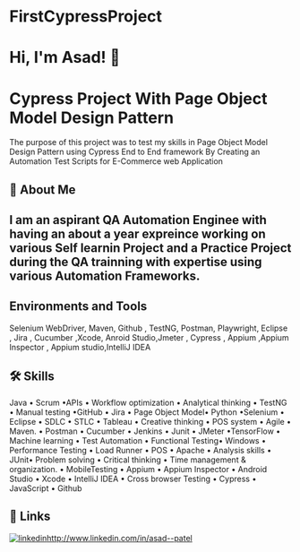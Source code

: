 # FirstCypressProject
# Hi, I'm Asad! 👋


#  Cypress Project With Page Object Model Design Pattern


The purpose of this project was to test my skills in Page Object Model Design Pattern using Cypress End to End framework By Creating an Automation Test Scripts for E-Commerce web Application
## 🚀 About Me
I am an aspirant QA Automation Enginee with having an about a year expreince working on various Self learnin Project and a Practice Project during the QA trainning  with expertise using various Automation Frameworks.
-
## Environments and Tools
Selenium WebDriver, Maven, Github , TestNG, Postman, Playwright, Eclipse , Jira , Cucumber ,Xcode, Anroid Studio,Jmeter , Cypress , Appium ,Appium Inspector , Appium studio,IntelliJ IDEA
## 🛠 Skills
Java • Scrum •APIs • Workflow optimization • Analytical thinking • TestNG • Manual testing •GitHub • Jira • Page Object Model• Python •Selenium • Eclipse • SDLC • STLC • Tableau • Creative thinking • POS system • Agile • Maven. • Postman • Cucumber • Jenkins • Junit • JMeter •TensorFlow • Machine learning • Test Automation • Functional Testing• Windows • Performance Testing • Load Runner • POS • Apache • Analysis skills • JUnit• Problem solving • Critical thinking • Time management & organization.
• MobileTesting • Appium • Appium Inspector • Android Studio • Xcode • IntelliJ IDEA • Cross browser Testing • Cypress • JavaScript • Github

## 🔗 Links

[![linkedin](https://img.shields.io/badge/linkedin-0A66C2?style=for-the-badge&logo=linkedin&logoColor=white)](http://www.linkedin.com/)http://www.linkedin.com/in/asad--patel
